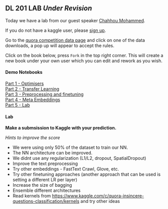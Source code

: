 ## DL 201 LAB *Under Revision*
  
Today we have a lab from our guest speaker [Chahhou Mohammed](https://docs.google.com/presentation/d/e/2PACX-1vRFn2idmx2dIu0Q2cfQaTKsPqdVX3rO2Yb9JTnm2jFX1BnEdvdVBAVmBLRzRE5y05m0ALhwMvjZ3mTg/pub?start=true&loop=false&delayms=3000). 

If you do not have a kaggle user, please [sign up](https://www.kaggle.com/).  
  
Go to the [quora competition data page](https://www.kaggle.com/c/quora-insincere-questions-classification/data) and click on one of the data downloads, a pop up will appear to accept the rules.
  
Click on the book below, press `Fork` in the top right corner. This will create a new book under your own user which you can edit and rework as you wish.   

#### Demo Notebooks
[Part 1 - Optimisers](https://www.kaggle.com/mchahhou/part1-optimizers)  
[Part 2 - Transfer Learning](https://www.kaggle.com/mchahhou/part2-transfer-learning)  
[Part 3 - Preprocessing and finetuning](https://www.kaggle.com/mchahhou/part3-preprocessing-and-finetuning)  
[Part 4 - Meta Embeddings](https://www.kaggle.com/mchahhou/part4-meta-embeddings)   
[Part 5 - Lab](https://www.kaggle.com/mchahhou/part5-lab)    

#### Lab 
**Make a submsission to Kaggle with your prediction.**
 
*Hints to improve the score* 
* We were using only 50% of the dataset to train our NN.
* The NN architecture can be improved.
* We didnt use any regularization (L1/L2, dropout, SpatialDropout)
* Improve the text preprocessing
* Try other embeddings - FastText Crawl, Glove, etc. 
* Try other finetuning approaches (another approach that can be used is setting a different LR per layer)
* Increase the size of bagging
* Ensemble different architectures
* Read kernels from https://www.kaggle.com/c/quora-insincere-questions-classification/kernels and try other ideas
